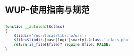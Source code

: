 # WUP-使用指南与规范

## 

``` php
function __autoload($class)
{
    $libdir='/usr/local/lib/php/oss';
    $file=$libdir.[base|logic|smarty].$class.'.class.php'
    return is_file($file)? require $file: FALSE;
}
```

